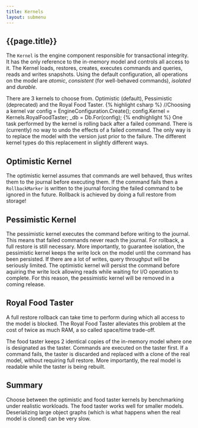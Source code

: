 ```yaml
---
title: Kernels
layout: submenu
---
```

## {{page.title}}
The `Kernel` is the engine component responsible for transactional integrity. It has the only reference to the in-memory model and controls all access to it. The Kernel loads, restores, creates, executes commands and queries, reads and writes snapshots. Using the default configuration, all operations on the model are _atomic_, _consistent_ (for well-behaved commands), _isolated_ and _durable_.

There are 3 kernels to choose from. Optimistic (default), Pessimistic (deprecated) and the Royal Food Taster.
{% highlight csharp %}
    //Choosing a kernel
    var config = EngineConfiguration.Create();
    config.Kernel = Kernels.RoyalFoodTaster;
    _db = Db.For<MyModel>(config);
{% endhighlight %}
One task performed by the kernel is rolling back after a failed command. There is (currently) no way to undo the effects of a failed command. The only way is to replace the model with the version just prior to the failure. The different kernel types do this replacement in slightly different ways.

## Optimistic Kernel
The optimistic kernel assumes that commands are well behaved, thus writes them to the journal before executing them. If the command fails then a `RollbackMarker` is written to the journal forcing the failed command to be ignored in the future. Rollback is achieved by doing a full restore from storage!

## Pessimistic Kernel
The pessimistic kernel executes the command before writing to the journal. This means that failed commands never reach the journal. For rollback, a full restore is still necessary. More importantly, to guarantee isolation, the pessimistic kernel keeps the write lock on the model until the command has been persisted. If there are a lot of writes, query throughput will be seriously limited. The optimistic kernel will persist the command before aquiring the write lock allowing reads while waiting for I/O operation to complete. For this reason, the pessimistic kernel will be removed in a coming release.

## Royal Food Taster
A full restore rollback can take time to perform during which all access to the model is blocked. The Royal Food Taster alleviates this problem at the cost of twice as much RAM, a so called space/time trade-off.

The food taster keeps 2 identical copies of the in-memory model where one is designated as the taster. Commands are executed on the taster first. If a command fails, the taster is discarded and replaced with a clone of the real model, without requiring full restore. More importantly, the real model is readable while the taster is being rebuilt.

## Summary
Choose between the optimistic and food taster kernels by benchmarking under realistic workloads.
The food taster works well for smaller models. Deserializing large object graphs (which is what happens when the real model is cloned) can be very slow. 